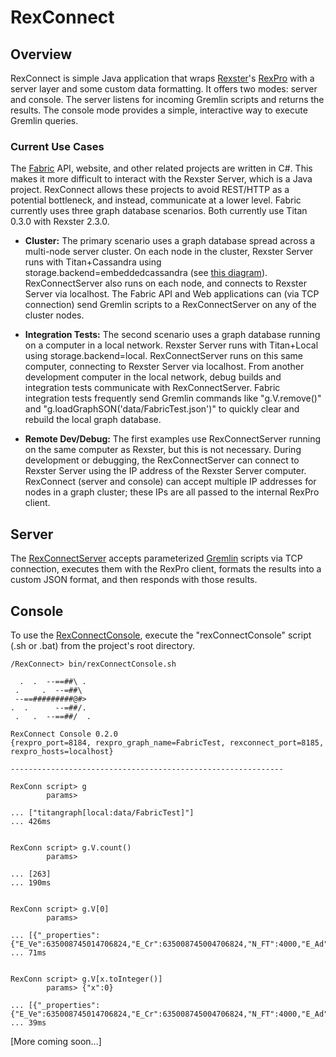# RexConnect
## Overview
RexConnect is simple Java application that wraps [Rexster](https://github.com/tinkerpop/rexster)'s [RexPro](https://github.com/tinkerpop/rexster/wiki/RexPro) with a server layer and some custom data formatting. It offers two modes: server and console. The server listens for incoming Gremlin scripts and returns the results. The console mode provides a simple, interactive way to execute Gremlin queries.

### Current Use Cases
The [Fabric](https://github.com/inthefabric) API, website, and other related projects are written in C#. This makes it more difficult to interact with the Rexster Server, which is a Java project. RexConnect allows these projects to avoid REST/HTTP as a potential bottleneck, and instead, communicate at a lower level. Fabric currently uses three graph database scenarios. Both currently use Titan 0.3.0 with Rexster 2.3.0.

- **Cluster:** The primary scenario uses a graph database spread across a multi-node server cluster. On each node in the cluster, Rexster Server runs with Titan+Cassandra using storage.backend=embeddedcassandra (see [this diagram](https://github.com/thinkaurelius/titan/wiki/Using-Cassandra#titan-embedded-mode)). RexConnectServer also runs on each node, and connects to Rexster Server via localhost. The Fabric API and Web applications can (via TCP connection) send Gremlin scripts to a RexConnectServer on any of the cluster nodes.

- **Integration Tests:** The second scenario uses a graph database running on a computer in a local network. Rexster Server runs with Titan+Local using storage.backend=local. RexConnectServer runs on this same computer, connecting to Rexster Server via localhost. From another development computer in the local network, debug builds and integration tests communicate with RexConnectServer. Fabric integration tests frequently send Gremlin commands like "g.V.remove()" and "g.loadGraphSON('data/FabricTest.json')" to quickly clear and rebuild the local graph database.

- **Remote Dev/Debug:** The first examples use RexConnectServer running on the same computer as Rexster, but this is not necessary. During development or debugging, the RexConnectServer can connect to Rexster Server using the IP address of the Rexster Server computer. RexConnect (server and console) can accept multiple IP addresses for nodes in a graph cluster; these IPs are all passed to the internal RexPro client.

## Server
The [RexConnectServer](https://github.com/inthefabric/RexConnect/blob/master/src/main/java/com/fabric/rexconnect/RexConnectServer.java) accepts parameterized [Gremlin](https://github.com/tinkerpop/gremlin/wiki) scripts via TCP connection, executes them with the RexPro client, formats the results into a custom JSON format, and then responds with those results.

## Console
To use the [RexConnectConsole](https://github.com/inthefabric/RexConnect/blob/master/src/main/java/com/fabric/rexconnect/RexConnectConsole.java), execute the "rexConnectConsole" script (.sh or .bat) from the project's root directory.

```
/RexConnect> bin/rexConnectConsole.sh

  .  .  --==##\ .
 .     .  --=##\
 --==#########@#>
.  .      --=##/.
 .   .  --==##/  .

RexConnect Console 0.2.0
{rexpro_port=8184, rexpro_graph_name=FabricTest, rexconnect_port=8185, rexpro_hosts=localhost}

-------------------------------------------------------------

RexConn script> g
        params>

... ["titangraph[local:data/FabricTest]"]
... 426ms


RexConn script> g.V.count()
        params>

... [263]
... 190ms


RexConn script> g.V[0]
        params>

... [{"_properties":{"E_Ve":635008745014706824,"E_Cr":635008745004706824,"N_FT":4000,"E_Ad":"test@test.com","E_Co":"17fb6aae419f42d19a887bd9636ce52a","E_Id":1},"_id":"531208","_type":"vertex"}]
... 71ms


RexConn script> g.V[x.toInteger()]
        params> {"x":0}

... [{"_properties":{"E_Ve":635008745014706824,"E_Cr":635008745004706824,"N_FT":4000,"E_Ad":"test@test.com","E_Co":"17fb6aae419f42d19a887bd9636ce52a","E_Id":1},"_id":"531208","_type":"vertex"}]
... 39ms

```
[More coming soon...]
